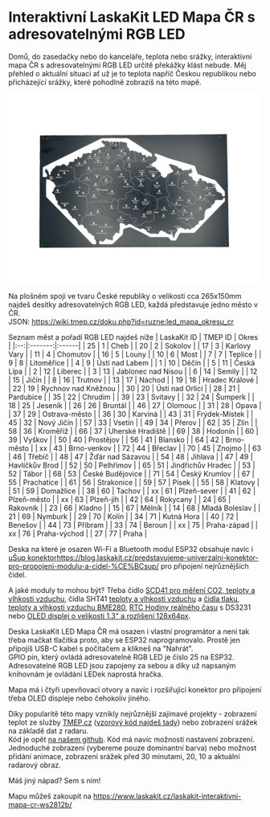 # Interaktivní LaskaKit LED Mapa ČR s adresovatelnými RGB LED

Domů, do zasedačky nebo do kanceláře, teplota nebo srážky, interaktivní mapa ČR s adresovatelnými RGB LED určitě překážky klást nebude. Měj přehled o aktuální situaci ať už je to teplota napříč Českou republikou nebo přicházející srážky, které pohodlně zobrazíš na této mapě. 

![Mapa](https://github.com/LaskaKit/LED_Czech_Map/blob/main/img/10.jpg)

Na plošném spoji ve tvaru České republiky o velikosti cca 265x150mm najdeš desítky adresovatelných RGB LED, každá představuje jedno město v ČR.</br>
JSON: https://wiki.tmep.cz/doku.php?id=ruzne:led_mapa_okresu_cr

Seznam měst a pořadí RGB LED najdeš níže 
| LaskaKit ID | TMEP ID | Okres |
|:--:|:-------:|:------|
| 25	| 1	| Cheb |
| 20	| 2	| Sokolov |
| 17	| 3	| Karlovy Vary |
| 11	| 4	| Chomutov |
| 16	| 5	| Louny |
| 10	| 6	| Most |
| 7	| 7 | Teplice |
| 9	| 8 | Litoměřice |
| 4	| 9 | Ústí nad Labem |
| 1 | 10 | Děčín |
| 5 | 11 | Česká Lípa |
| 2 | 12 | Liberec |
| 3 | 13 | Jablonec nad Nisou |
| 6 | 14 | Semily |
| 12 | 15 | Jičín |
| 8 | 16 | Trutnov |
| 13 | 17 | Náchod |
| 19 | 18 | Hradec Králové |
| 22 | 19 | Rychnov nad Kněžnou |
| 30 | 20 | Ústí nad Orlicí |
| 28 | 21 | Pardubice |
| 35 | 22 | Chrudim |
| 39 | 23 | Svitavy |
| 32 | 24 | Šumperk |
| 18 | 25 | Jeseník |
| 26 | 26 | Bruntál |
| 46 | 27 | Olomouc |
| 31 | 28 | Opava |
| 37 | 29 | Ostrava-město |
| 36 | 30 | Karviná |
| 43 | 31 | Frýdek-Místek |
| 45 | 32 | Nový Jičín |
| 57 | 33 | Vsetín |
| 49 | 34 | Přerov |
| 62 | 35 | Zlín |
| 58 | 36 | Kroměříž |
| 66 | 37 | Uherské Hradiště |
| 69 | 38 | Hodonín |
| 60 | 39 | Vyškov |
| 50 | 40 | Prostějov |
| 56 | 41 | Blansko |
| 64 | 42 | Brno-město |
| xx | 43 | Brno-venkov |
| 72 | 44 | Břeclav |
| 70 | 45 | Znojmo |
| 63 | 46 | Třebíč |
| 48 | 47 | Žďár nad Sázavou |
| 54 | 48 | Jihlava |
| 47 | 49 | Havlíčkův Brod |
| 52 | 50 | Pelhřimov |
| 65 | 51 | Jindřichův Hradec |
| 53 | 52 | Tábor |
| 68 | 53 | České Budějovice |
| 71 | 54 | Český Krumlov |
| 67 | 55 | Prachatice |
| 61 | 56 | Strakonice |
| 59 | 57 | Písek |
| 55 | 58 | Klatovy |
| 51 | 59 | Domažlice |
| 38 | 60 | Tachov |
| xx | 61 | Plzeň-sever |
| 41 | 62 | Plzeň-město |
| xx | 63 | Plzeň-jih |
| 42 | 64 | Rokycany |
| 24 | 65 | Rakovník |
| 23 | 66 | Kladno |
| 15 | 67 | Mělník |
| 14 | 68 | Mladá Boleslav |
| 21 | 69 | Nymburk |
| 29 | 70 | Kolín |
| 34 | 71 | Kutná Hora |
| 40 | 72 | Benešov |
| 44 | 73 | Příbram |
| 33 | 74 | Beroun |
| xx | 75 | Praha-západ |
| xx | 76 | Praha-východ |
| 27 | 77 | Praha |

Deska na které je osazen Wi-Fi a Bluetooth modul ESP32 obsahuje navíc i [uŠup konektor](https://blog.laskakit.cz/predstavujeme-univerzalni-konektor-pro-propojeni-modulu-a-cidel-%CE%BCsup/)https://blog.laskakit.cz/predstavujeme-univerzalni-konektor-pro-propojeni-modulu-a-cidel-%CE%BCsup/ pro připojení nejrůznějších čidel.

A jaké moduly to mohou být? Třeba čidlo [SCD41 pro měření CO2, teploty a vlhkosti vzduchu](https://www.laskakit.cz/laskakit-scd41-senzor-co2--teploty-a-vlhkosti-vzduchu/), čidla SHT41 [teploty a vlhkosti vzduchu](https://www.laskakit.cz/laskakit-sht40-senzor-teploty-a-vlhkosti-vzduchu/) a [čidla tlaku, teploty a vlhkosti vzduchu BME280](https://www.laskakit.cz/arduino-senzor-tlaku--teploty-a-vlhkosti-bme280/), [RTC Hodiny reálného času](https://www.laskakit.cz/laskakit-ds3231-orig--rtc-hodiny-realneho-casu/) s DS3231 nebo [OLED displej o velikosti 1.3" a rozlišení 128x64px](https://www.laskakit.cz/laskakit-oled-displej-128x64-1-3--i2c/?variantId=11903).

Deska LaskaKit LED Mapa ČR má osazen i vlastní programátor a není tak třeba mačkat tlačítka proto, aby se ESP32 naprogramovalo. Prostě jen připojíš USB-C kabel s počítačem a klikneš na "Nahrát".</br>
GPIO pin, který ovládá adresovatelné RGB LED je číslo 25 na ESP32. Adresovatelné RGB LED jsou zapojeny za sebou a díky už napsaným knihovnám je ovládání LEDek naprostá hračka. </br>

Mapa má i čtyři upevňovací otvory a navíc i rozšiřující konektor pro připojení třeba OLED displeje nebo čehokoliv jiného.

Díky popularitě této mapy vznikly nejrůznější zajímavé projekty - zobrazení teplot ze služby [TMEP.cz](https://tmep.cz/) ([vzorový kód najdeš tady](https://github.com/LaskaKit/LED_Czech_Map/tree/main/SW/tmep_okresy-cr-teplota)) nebo zobrazení srážek na základě dat z radaru.</br>
Kód je opět [na našem github](https://github.com/LaskaKit/LED_Czech_Map/tree/main/SW/CHMI_srazky). Kód má navíc možnosti nastavení zobrazení. 
Jednoduché zobrazení (vybereme pouze dominantní barva) nebo možnost přidání animace, zobrazení srážek před 30 minutami, 20, 10 a aktuální radarový obraz.

Máš jiný nápad? Sem s ním!

Mapu můžeš zakoupit na https://www.laskakit.cz/laskakit-interaktivni-mapa-cr-ws2812b/
